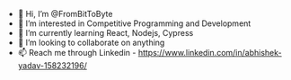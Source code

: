 - 👋 Hi, I’m @FromBitToByte
- 👀 I’m interested in Competitive Programming and Development
- 🌱 I’m currently learning React, Nodejs, Cypress
- 💞️ I’m looking to collaborate on anything
- 📫 Reach me through Linkedin - https://www.linkedin.com/in/abhishek-yadav-158232196/

<!---
FromBitToByte/FromBitToByte is a ✨ special ✨ repository because its `README.md` (this file) appears on your GitHub profile.
You can click the Preview link to take a look at your changes.
--->
